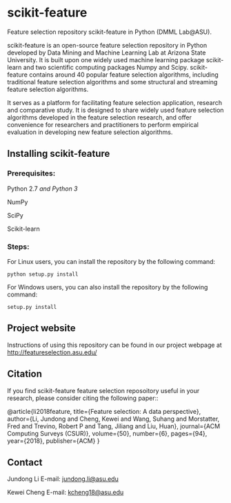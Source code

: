 scikit-feature
===============================
Feature selection repository scikit-feature in Python (DMML Lab@ASU). 

scikit-feature is an open-source feature selection repository in Python developed by Data Mining and Machine Learning Lab at Arizona State University. It is built upon one widely used machine learning package scikit-learn and two scientific computing packages Numpy and Scipy. scikit-feature contains around 40 popular feature selection algorithms, including traditional feature selection algorithms and some structural and streaming feature selection algorithms. 

It serves as a platform for facilitating feature selection application, research and comparative study. It is designed to share widely used feature selection algorithms developed in the feature selection research, and offer convenience for researchers and practitioners to perform empirical evaluation in developing new feature selection algorithms.

## Installing scikit-feature
### Prerequisites:
Python 2.7 *and Python 3*

NumPy

SciPy

Scikit-learn

### Steps:
For Linux users, you can install the repository by the following command:

    python setup.py install

For Windows users, you can also install the repository by the following command:

    setup.py install

## Project website
Instructions of using this repository can be found in our project webpage at http://featureselection.asu.edu/

## Citation

If you find scikit-feature feature selection reposoitory useful in your research, please consider citing the following paper::

  @article{li2018feature,
  title={Feature selection: A data perspective},
  author={Li, Jundong and Cheng, Kewei and Wang, Suhang and Morstatter, Fred and Trevino, Robert P and Tang, Jiliang and Liu, Huan},
  journal={ACM Computing Surveys (CSUR)},
  volume={50},
  number={6},
  pages={94},
  year={2018},
  publisher={ACM}
}
    
## Contact
Jundong Li
E-mail: jundong.li@asu.edu

Kewei Cheng
E-mail: kcheng18@asu.edu
